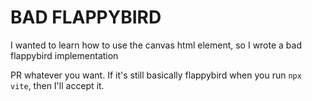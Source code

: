 # BAD FLAPPYBIRD
I wanted to learn how to use the canvas html element, so I wrote a bad flappybird implementation

PR whatever you want. If it's still basically flappybird when you run `npx vite`, then I'll accept it.
